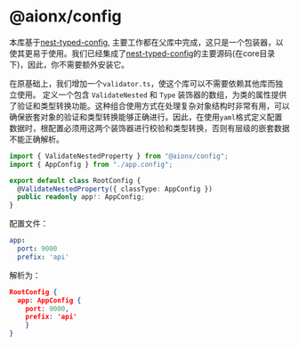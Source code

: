 # @aionx/config

本库基于[nest-typed-config](https://github.com/Nikaple/nest-typed-config),
主要工作都在父库中完成，这只是一个包装器，以使其更易于使用。我们已经集成了[nest-typed-config](https://github.com/Nikaple/nest-typed-config)的主要源码(在core目录下)，因此，你不需要额外安装它。

在原基础上，我们增加一个`validator.ts`，使这个库可以不需要依赖其他库而独立使用。
定义一个包含 `ValidateNested` 和 `Type` 装饰器的数组，为类的属性提供了验证和类型转换功能。这种组合使用方式在处理复杂对象结构时非常有用，可以确保嵌套对象的验证和类型转换能够正确进行。因此，在使用`yaml`格式定义配置数据时，根配置必须用这两个装饰器进行校验和类型转换，否则有层级的嵌套数据不能正确解析。

```typescript
import { ValidateNestedProperty } from "@aionx/config";
import { AppConfig } from "./app.config";

export default class RootConfig {
  @ValidateNestedProperty({ classType: AppConfig })
  public readonly app!: AppConfig;
}
```
配置文件：
```yaml
app:
  port: 9000
  prefix: 'api'
```
解析为：
```json
RootConfig {
  app: AppConfig {
    port: 9000,
    prefix: 'api'
    }
}
```

